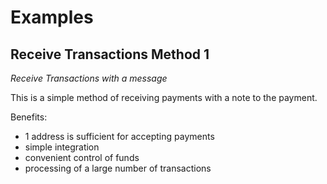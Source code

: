 # Examples

## Receive Transactions Method 1

*Receive Transactions with a message*

This is a simple method of receiving payments with a note to the payment.

Benefits:

- 1 address is sufficient for accepting payments
- simple integration
- convenient control of funds
- processing of a large number of transactions

